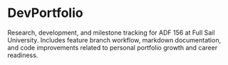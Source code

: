 # DevPortfolio
Research, development, and milestone tracking for ADF 156 at Full Sail University. Includes feature branch workflow, markdown documentation, and code improvements related to personal portfolio growth and career readiness.
